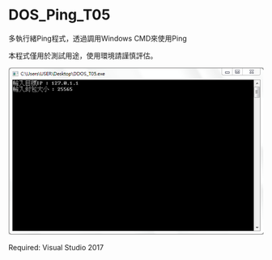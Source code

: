 # DOS_Ping_T05
多執行緒Ping程式，透過調用Windows CMD來使用Ping

本程式僅用於測試用途，使用環境請謹慎評估。

![image](https://github.com/28598519a/DOS_Ping/blob/master/DOS%20T05%20Example.PNG)

Required: Visual Studio 2017
